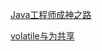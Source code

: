 [Java工程师成神之路](http://hollischuang.gitee.io/tobetopjavaer/#/menu)

[volatile与为共享](https://juejin.cn/post/6844904196051828743)

